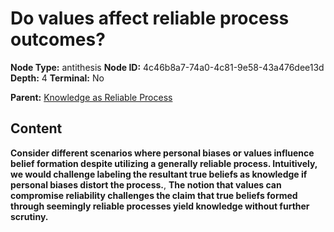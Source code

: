 # Do values affect reliable process outcomes?

**Node Type:** antithesis
**Node ID:** 4c46b8a7-74a0-4c81-9e58-43a476dee13d
**Depth:** 4
**Terminal:** No

**Parent:** [Knowledge as Reliable Process](knowledge-as-reliable-process-synthesis-8ce68dd0-0d04-46d2-af40-9aeff819bc95.md)

## Content

**Consider different scenarios where personal biases or values influence belief formation despite utilizing a generally reliable process. Intuitively, we would challenge labeling the resultant true beliefs as knowledge if personal biases distort the process.**, **The notion that values can compromise reliability challenges the claim that true beliefs formed through seemingly reliable processes yield knowledge without further scrutiny.**
